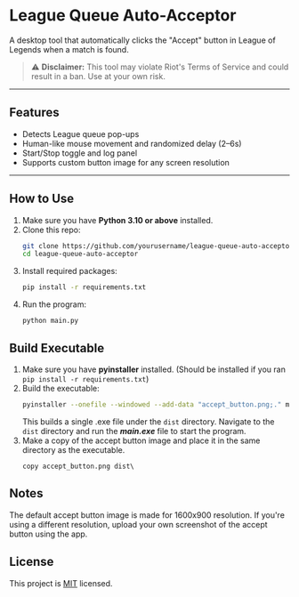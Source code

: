 # League Queue Auto-Acceptor

A desktop tool that automatically clicks the "Accept" button in League of Legends when a match is found.

> ⚠️ **Disclaimer:** This tool may violate Riot's Terms of Service and could result in a ban. Use at your own risk.

---

## Features

- Detects League queue pop-ups
- Human-like mouse movement and randomized delay (2–6s)
- Start/Stop toggle and log panel
- Supports custom button image for any screen resolution

---

## How to Use

1. Make sure you have **Python 3.10 or above** installed.
2. Clone this repo:
   ```bash
   git clone https://github.com/yourusername/league-queue-auto-acceptor.git
   cd league-queue-auto-acceptor
   ```
3. Install required packages:
   ```bash
   pip install -r requirements.txt
   ```
4. Run the program:
   ```
   python main.py
   ```

## Build Executable

1. Make sure you have **pyinstaller** installed. (Should be installed if you ran `pip install -r requirements.txt`)
2. Build the executable:
   ```bash
   pyinstaller --onefile --windowed --add-data "accept_button.png;." main.py
   ```
   This builds a single .exe file under the `dist` directory. Navigate to the `dist` directory and run the **_main.exe_** file to start the program.
3. Make a copy of the accept button image and place it in the same directory as the executable.
   ```
   copy accept_button.png dist\
   ```

## Notes

The default accept button image is made for 1600x900 resolution.
If you're using a different resolution, upload your own screenshot of the accept button using the app.

## License

This project is [MIT]() licensed.
